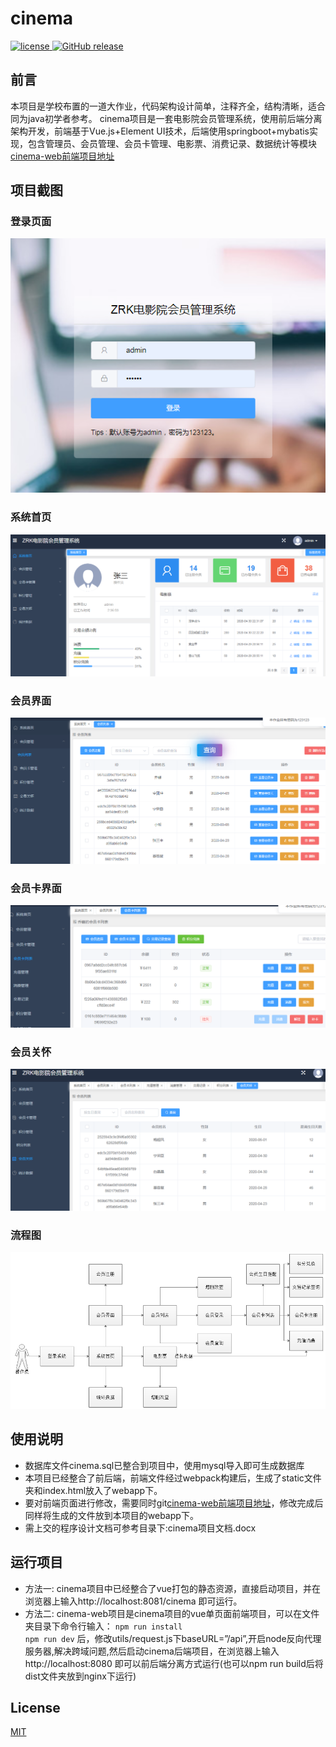 # cinema
  <a href="https://github.com/Advancedpawn2020/cinema/blob/master/LICENSE">
    <img src="https://img.shields.io/github/license/mashape/apistatus.svg" alt="license">
  </a>
  <a href="https://github.com/Advancedpawn2020/cinema/releases">
    <img src="https://img.shields.io/github/release/Advancedpawn2020/cinema.svg" alt="GitHub release">
  </a>

## 前言
本项目是学校布置的一道大作业，代码架构设计简单，注释齐全，结构清晰，适合同为java初学者参考。
cinema项目是一套电影院会员管理系统，使用前后端分离架构开发，前端基于Vue.js+Element UI技术，后端使用springboot+mybatis实现，包含管理员、会员管理、会员卡管理、电影票、消费记录、数据统计等模块
[cinema-web前端项目地址](https://github.com/Advancedpawn2020/cinema-web)

## 项目截图

### 登录页面

![Image text](https://github.com/Advancedpawn2020/cinema/blob/master/src/main/webapp/projectimg/1.png?raw=true)

### 系统首页

![Image text](https://github.com/Advancedpawn2020/cinema/blob/master/src/main/webapp/projectimg/2.png?raw=true)

### 会员界面

![Image text](https://github.com/Advancedpawn2020/cinema/blob/master/src/main/webapp/projectimg/3.png?raw=true)

### 会员卡界面

![Image text](https://github.com/Advancedpawn2020/cinema/blob/master/src/main/webapp/projectimg/4.png?raw=true)

### 会员关怀

![Image text](https://github.com/Advancedpawn2020/cinema/blob/master/src/main/webapp/projectimg/9.png?raw=true)

### 流程图
![Image text](https://github.com/Advancedpawn2020/cinema/blob/master/src/main/webapp/projectimg/flowchart.png?raw=true)
                         
## 使用说明
* 数据库文件cinema.sql已整合到项目中，使用mysql导入即可生成数据库
* 本项目已经整合了前后端，前端文件经过webpack构建后，生成了static文件夹和index.html放入了webapp下。
* 要对前端页面进行修改，需要同时git[cinema-web前端项目地址](https://github.com/Advancedpawn2020/cinema-web)，修改完成后
同样将生成的文件放到本项目的webapp下。    
* 需上交的程序设计文档可参考目录下:cinema项目文档.docx  

## 运行项目
* 方法一: cinema项目中已经整合了vue打包的静态资源，直接启动项目，并在浏览器上输入http://localhost:8081/cinema 即可运行。                                                                         
* 方法二: cinema-web项目是cinema项目的vue单页面前端项目，可以在文件夹目录下命令行输入：
`npm run install`                                                                                          
`npm run dev`
后，修改utils/request.js下baseURL=”/api”,开启node反向代理服务器,解决跨域问题,然后启动cinema后端项目，在浏览器上输入 http://localhost:8080 即可以前后端分离方式运行(也可以npm run build后将dist文件夹放到nginx下运行)

## License
[MIT](https://github.com/Advancedpawn2020/cinema/blob/master/LICENSE)
